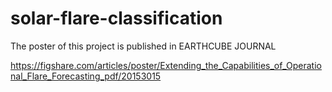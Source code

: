 # solar-flare-classification

The poster of this project is published in EARTHCUBE JOURNAL

https://figshare.com/articles/poster/Extending_the_Capabilities_of_Operational_Flare_Forecasting_pdf/20153015
